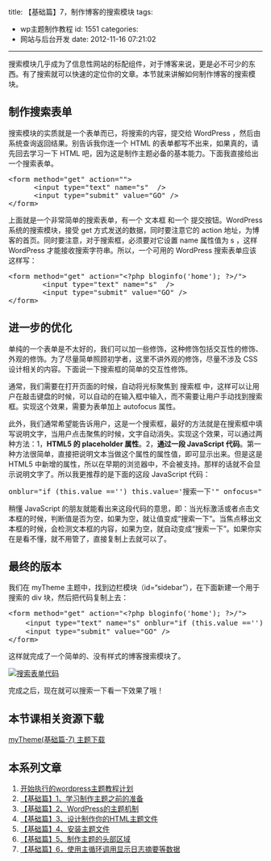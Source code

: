 title: 【基础篇】7，制作博客的搜索模块
tags:
  - wp主题制作教程
id: 1551
categories:
  - 网站与后台开发
date: 2012-11-16 07:21:02
---

搜索模块几乎成为了信息性网站的标配组件，对于博客来说，更是必不可少的东西。有了搜索就可以快速的定位你的文章。本节就来讲解如何制作博客的搜索模块。

## 制作搜索表单

搜索模块的实质就是一个表单而已，将搜索的内容，提交给 WordPress ，然后由系统查询返回结果。别告诉我你连一个 HTML 的表单都写不出来，如果真的，请先回去学习一下 HTML 吧，因为这是制作主题必备的基本能力。下面我直接给出一个搜索表单。
<pre>&lt;form method="get" action=""&gt;
      &lt;input type="text" name="s"  /&gt;
      &lt;input type="submit" value="GO" /&gt;
&lt;/form&gt;</pre>
上面就是一个非常简单的搜索表单，有一个 文本框 和一个 提交按钮。WordPress 系统的搜索模块，接受 get 方式发送的数据，同时要注意它的 action 地址，为博客的首页。同时要注意，对于搜索框，必须要对它设置 name 属性值为 s ，这样 WordPress 才能接收搜索字符串。所以，一个可用的 WordPress 搜索表单应该这样写：
<pre>&lt;form method="get" action="&lt;?php bloginfo('home'); ?&gt;/"&gt;
        &lt;input type="text" name="s"  /&gt;
        &lt;input type="submit" value="GO" /&gt;
&lt;/form&gt;</pre>

## 进一步的优化

单纯的一个表单是不太好的，我们可以加一些修饰，这种修饰包括交互性的修饰、外观的修饰。为了尽量简单照顾初学者，这里不讲外观的修饰，尽量不涉及 CSS 设计相关的内容。下面说一下搜索框的简单的交互性修饰。

通常，我们需要在打开页面的时候，自动将光标聚焦到 搜索框 中，这样可以让用户在敲击键盘的时候，可以自动的在输入框中输入，而不需要让用户手动找到搜索框。实现这个效果，需要为表单加上 autofocus 属性。

此外，我们通常希望能告诉用户，这是一个搜索框，最好的方法就是在搜索框中填写说明文字，当用户点击聚焦的时候，文字自动消失。实现这个效果，可以通过两种方法：1，**HTML5 的 placeholder 属性**。2，**通过一段 JavaScript 代码**。第一种方法很简单，直接把说明文本当做这个属性的属性值，即可显示出来。但是这是 HTML5 中新增的属性，所以在早期的浏览器中，不会被支持。那样的话就不会显示说明文字了。所以我更推荐的是下面的这段 JavaScript 代码：
<pre>onblur="if (this.value =='') this.value='搜索一下'" onfocus="this.value=''" onclick="if (this.value=='搜索一下') this.value=''"</pre>
稍懂 JavaScript 的朋友就能看出来这段代码的意思，即：当光标激活或者点击文本框的时候，判断值是否为空，如果为空，就让值变成“搜索一下”。当焦点移出文本框的时候，会检测文本框的内容，如果为空，就自动变成“搜索一下”。如果你实在是看不懂，就不用管了，直接复制上去就可以了。

## 最终的版本

我们在 myTheme 主题中，找到边栏模块（id=“sidebar”），在下面新建一个用于搜索的 div 块，然后把代码复制上去：
<pre>&lt;form method="get" action="&lt;?php bloginfo('home'); ?&gt;/"&gt;
    &lt;input type="text" name="s" onblur="if (this.value =='') this.value='搜一下又不会怀孕...'" onfocus="this.value=''" onclick="if (this.value=='搜一下又不会怀孕...') this.value=''" autofocus /&gt;
    &lt;input type="submit" value="GO" /&gt;
&lt;/form&gt;</pre>
这样就完成了一个简单的、没有样式的博客搜索模块了。

[![](http://qxzm-img.b0.upaiyun.com/blog/2012/11/1551/search0.png "搜索表单代码")](http://qxzm-img.b0.upaiyun.com/blog/2012/11/1551/search0.png)

完成之后，现在就可以搜索一下看一下效果了哦！

## 本节课相关资源下载

[myTheme(基础篇-7) 主题下载](http://pan.baidu.com/share/link?shareid=132442&amp;uk=706095745)

## 本系列文章

1.  [开始执行的wordpress主题教程计划](http://www.qianxingzhem.com/post-1235.html)
2.  [【基础篇】1、学习制作主题之前的准备](http://www.qianxingzhem.com/post-1247.html)
3.  [【基础篇】2、WordPress的主题机制](http://www.qianxingzhem.com/post-1251.html)
4.  [【基础篇】3、设计制作你的HTML主题文件](http://www.qianxingzhem.com/post-1259.html)
5.  [【基础篇】4、安装主题文件](http://www.qianxingzhem.com/post-1268.html)
6.  [【基础篇】5、制作主题的头部区域](http://www.qianxingzhem.com/post-1304.html)
7.  [【基础篇】6，使用主循环调用显示日志摘要等数据](http://www.qianxingzhem.com/post-1502.html)